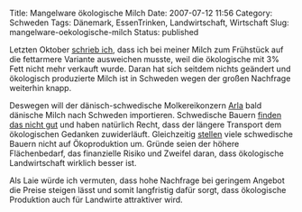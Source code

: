 Title: Mangelware ökologische Milch
Date: 2007-07-12 11:56
Category: Schweden
Tags: Dänemark, EssenTrinken, Landwirtschaft, Wirtschaft
Slug: mangelware-oekologische-milch
Status: published

Letzten Oktober [schrieb
ich](http://www.fiket.de/2006/10/16/mangel-an-oekokuehen/), dass ich bei
meiner Milch zum Frühstück auf die fettarmere Variante ausweichen
musste, weil die ökologische mit 3% Fett nicht mehr verkauft wurde.
Daran hat sich seitdem nichts geändert und ökologisch produzierte Milch
ist in Schweden wegen der großen Nachfrage weiterhin knapp.

Deswegen will der dänisch-schwedische Molkereikonzern
[Arla](http://de.wikipedia.org/wiki/Arla_Foods) bald dänische Milch nach
Schweden importieren. Schwedische Bauern [finden das nicht
gut](http://www.sr.se/cgi-bin/uppland/nyheter/artikel.asp?Artikel=1474363)
und haben natürlich Recht, dass der längere Transport dem ökologischen
Gedanken zuwiderläuft. Gleichzeitig
[stellen](http://www2.unt.se/avd/1,1786,MC=1-AV_ID=632458,00.html) viele
schwedische Bauern nicht auf Ökoproduktion um. Gründe seien der höhere
Flächenbedarf, das finanzielle Risiko und Zweifel daran, dass
ökologische Landwirtschaft wirklich besser ist.

Als Laie würde ich vermuten, dass hohe Nachfrage bei geringem Angebot
die Preise steigen lässt und somit langfristig dafür sorgt, dass
ökologische Produktion auch für Landwirte attraktiver wird.

